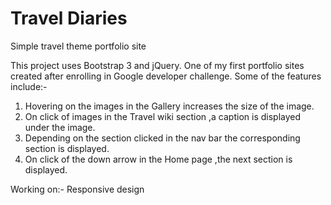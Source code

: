 # Travel Diaries
Simple travel theme portfolio site

This project uses Bootstrap 3 and jQuery. One of my first portfolio sites created after enrolling in Google developer challenge.
Some of the features include:-
1. Hovering on the images in the Gallery increases the size of the image.
2. On click of images in the Travel wiki section ,a caption is displayed under the image.
3. Depending on the section clicked in the nav bar the corresponding section is displayed.
4. On click of the down arrow in the Home page ,the next section is displayed.

Working on:-
Responsive design